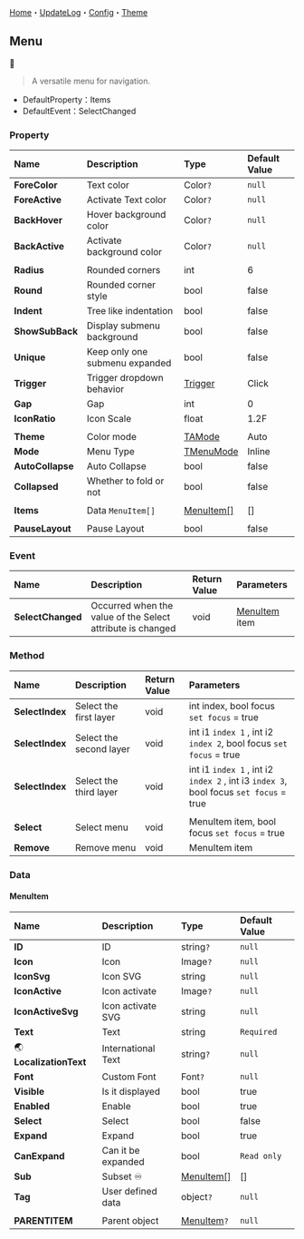 ﻿[Home](../Home.md)・[UpdateLog](../UpdateLog.md)・[Config](../Config.md)・[Theme](../Theme.md)

## Menu
👚

> A versatile menu for navigation.

- DefaultProperty：Items
- DefaultEvent：SelectChanged

### Property

Name | Description | Type | Default Value |
:--|:--|:--|:--|
**ForeColor** | Text color | Color`?` | `null` |
**ForeActive** | Activate Text color | Color`?` | `null` |
**BackHover** | Hover background color | Color`?` | `null` |
**BackActive** | Activate background color | Color`?` | `null` |
||||
**Radius** | Rounded corners | int | 6 |
**Round** | Rounded corner style | bool | false |
**Indent** | Tree like indentation | bool | false |
**ShowSubBack** | Display submenu background | bool | false |
**Unique** | Keep only one submenu expanded | bool | false |
**Trigger** | Trigger dropdown behavior | [Trigger](Enum.md#trigger) | Click |
**Gap** | Gap | int | 0 |
**IconRatio** | Icon Scale | float | 1.2F |
||||
**Theme** | Color mode | [TAMode](Enum.md#tamode) | Auto |
**Mode** | Menu Type | [TMenuMode](Enum.md#tmenumode) | Inline |
**AutoCollapse** | Auto Collapse | bool | false |
**Collapsed** | Whether to fold or not | bool | false |
||||
**Items** | Data `MenuItem[]` | [MenuItem[]](#menuitem) | [] |
||||
**PauseLayout** | Pause Layout | bool | false |

### Event

Name | Description | Return Value | Parameters |
:--|:--|:--|:--|
**SelectChanged** | Occurred when the value of the Select attribute is changed | void | [MenuItem](#menuitem) item |

### Method

Name | Description | Return Value | Parameters |
:--|:--|:--|:--|
**SelectIndex** | Select the first layer | void | int index, bool focus `set focus` = true |
**SelectIndex** | Select the second layer | void | int i1 `index 1` , int i2 `index 2`, bool focus `set focus` = true |
**SelectIndex** | Select the third layer | void | int i1 `index 1` , int i2 `index 2`  , int i3 `index 3`, bool focus `set focus` = true |
||||
**Select** | Select menu | void | MenuItem item, bool focus `set focus` = true |
**Remove** | Remove menu | void | MenuItem item |


### Data

#### MenuItem

Name | Description | Type | Default Value |
:--|:--|:--|:--|
**ID** | ID | string`?` | `null` |
**Icon** | Icon | Image`?` | `null` |
**IconSvg** | Icon SVG | string | `null` |
**IconActive** | Icon activate | Image`?` | `null` |
**IconActiveSvg** | Icon activate SVG | string | `null` |
**Text** | Text | string | `Required` |
🌏 **LocalizationText** | International Text | string`?` | `null` |
**Font** | Custom Font | Font`?` | `null` |
**Visible** | Is it displayed | bool | true |
**Enabled** | Enable | bool | true |
**Select** | Select | bool | false |
**Expand** | Expand | bool | true |
**CanExpand** | Can it be expanded | bool | `Read only` |
**Sub** | Subset ♾️ | [MenuItem[]](#menuitem) | [] |
**Tag** | User defined data | object`?` | `null` |
||||
**PARENTITEM** | Parent object | [MenuItem](#menuitem)`?` | `null` |